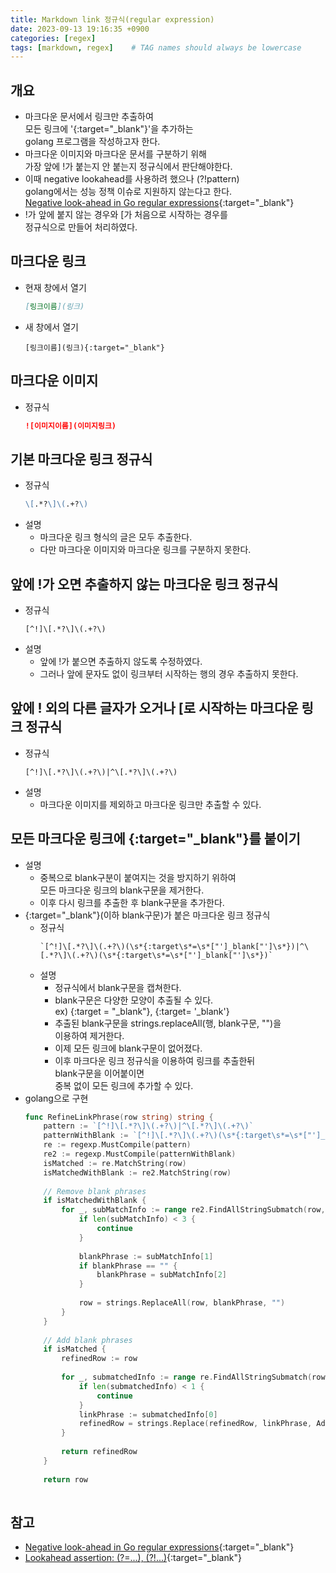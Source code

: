 ```yaml
---
title: Markdown link 정규식(regular expression)
date: 2023-09-13 19:16:35 +0900
categories: [regex]
tags: [markdown, regex]    # TAG names should always be lowercase
---
```


## 개요
- 마크다운 문서에서 링크만 추출하여   
  모든 링크에 '{:target="_blank"}'을 추가하는   
  golang 프로그램을 작성하고자 한다.  
- 마크다운 이미지와 마크다운 문서를 구분하기 위해  
  가장 앞에 !가 붙는지 안 붙는지 정규식에서 판단해야한다.  
- 이때 negative lookahead를 사용하려 했으나 (?!pattern)  
  golang에서는 성능 정책 이슈로 지원하지 않는다고 한다.  
  [Negative look-ahead in Go regular expressions](https://stackoverflow.com/questions/26771592/negative-look-ahead-in-go-regular-expressions){:target="_blank"}  
- !가 앞에 붙지 않는 경우와 [가 처음으로 시작하는 경우를  
  정규식으로 만들어 처리하였다.  

## 마크다운 링크
- 현재 창에서 열기  
  ```markdown  
  [링크이름](링크)  
  ```  
- 새 창에서 열기  
  ```  
  [링크이름](링크){:target="_blank"}  
  ```  

## 마크다운 이미지
- 정규식  
  ```markdown  
  ![이미지이름](이미지링크)  
  ```  

## 기본 마크다운 링크 정규식
- 정규식  
  ```markdown  
  \[.*?\]\(.+?\)  
  ```  
- 설명  
    - 마크다운 링크 형식의 글은 모두 추출한다.  
    - 다만 마크다운 이미지와 마크다운 링크를 구분하지 못한다.  

## 앞에 !가 오면 추출하지 않는 마크다운 링크 정규식
- 정규식  
  ```  
  [^!]\[.*?\]\(.+?\)  
  ```  
- 설명  
    - 앞에 !가 붙으면 추출하지 않도록 수정하였다.  
    - 그러나 앞에 문자도 없이 링크부터 시작하는 행의 경우 추출하지 못한다.  

## 앞에 ! 외의 다른 글자가 오거나 [로 시작하는 마크다운 링크 정규식
- 정규식  
  ```  
  [^!]\[.*?\]\(.+?\)|^\[.*?\]\(.+?\)  
  ```  
- 설명  
    - 마크다운 이미지를 제외하고 마크다운 링크만 추출할 수 있다.  

## 모든 마크다운 링크에 {:target="_blank"}를 붙이기
- 설명  
    - 중복으로 blank구분이 붙여지는 것을 방지하기 위하여  
      모든 마크다운 링크의 blank구문을 제거한다.  
    - 이후 다시 링크를 추출한 후 blank구문을 추가한다.  
- {:target="_blank"}(이하 blank구문)가 붙은 마크다운 링크 정규식  
    - 정규식  
      ```  
      `[^!]\[.*?\]\(.+?\)(\s*{:target\s*=\s*["']_blank["']\s*})|^\[.*?\]\(.+?\)(\s*{:target\s*=\s*["']_blank["']\s*})`  
      ```  
    - 설명  
        - 정규식에서 blank구문을  캡쳐한다.  
        - blank구문은 다양한 모양이 추출될 수 있다.  
          ex) {:target = "_blank"}, {:target= '_blank'}  
        - 추출된 blank구문을 strings.replaceAll(행, blank구문, "")을   
          이용하여 제거한다.  
        - 이제 모든 링크에 blank구문이 없어졌다.  
        - 이후 마크다운 링크 정규식을 이용하여 링크를 추출한뒤  
          blank구문을 이어붙이면  
          중복 없이 모든 링크에 추가할 수 있다.  
- golang으로 구현  
  ```go  
  func RefineLinkPhrase(row string) string {  
      pattern := `[^!]\[.*?\]\(.+?\)|^\[.*?\]\(.+?\)`  
      patternWithBlank := `[^!]\[.*?\]\(.+?\)(\s*{:target\s*=\s*["']_blank["']\s*})|^\[.*?\]\(.+?\)(\s*{:target\s*=\s*["']_blank["']\s*})`  
      re := regexp.MustCompile(pattern)  
      re2 := regexp.MustCompile(patternWithBlank)  
      isMatched := re.MatchString(row)  
      isMatchedWithBlank := re2.MatchString(row)  
            
      // Remove blank phrases  
      if isMatchedWithBlank {  
          for _, subMatchInfo := range re2.FindAllStringSubmatch(row, -1) {  
              if len(subMatchInfo) < 3 {  
                  continue  
              }  
            
              blankPhrase := subMatchInfo[1]  
              if blankPhrase == "" {  
                  blankPhrase = subMatchInfo[2]  
              }  
            
              row = strings.ReplaceAll(row, blankPhrase, "")  
          }  
      }  
            
      // Add blank phrases  
      if isMatched {  
          refinedRow := row  
            
          for _, submatchedInfo := range re.FindAllStringSubmatch(row, -1) {  
              if len(submatchedInfo) < 1 {  
                  continue  
              }  
              linkPhrase := submatchedInfo[0]  
              refinedRow = strings.Replace(refinedRow, linkPhrase, AddBlankPhrase(linkPhrase), 1)  
          }  
            
          return refinedRow  
      }  
            
      return row  
            
  ```  

## 참고
- [Negative look-ahead in Go regular expressions](https://stackoverflow.com/questions/26771592/negative-look-ahead-in-go-regular-expressions){:target="_blank"}  
- [Lookahead assertion: (?=...), (?!...)](https://developer.mozilla.org/en-US/docs/Web/JavaScript/Reference/Regular_expressions/Lookahead_assertion){:target="_blank"}  
